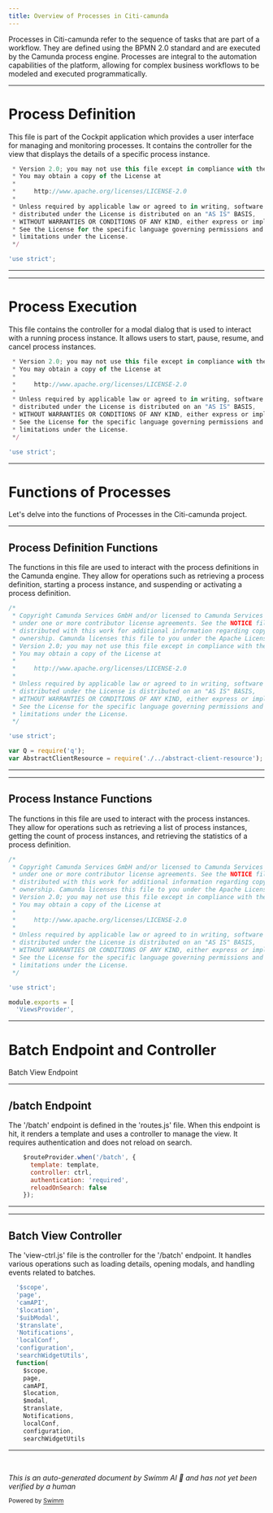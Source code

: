 ```yaml
---
title: Overview of Processes in Citi-camunda
---
```

Processes in Citi-camunda refer to the sequence of tasks that are part of a workflow. They are defined using the BPMN 2.0 standard and are executed by the Camunda process engine. Processes are integral to the automation capabilities of the platform, allowing for complex business workflows to be modeled and executed programmatically.

<SwmSnippet path="/webapps/frontend/ui/cockpit/client/scripts/batches/controllers/view-ctrl.js" line="6">

---

# Process Definition

This file is part of the Cockpit application which provides a user interface for managing and monitoring processes. It contains the controller for the view that displays the details of a specific process instance.

```javascript
 * Version 2.0; you may not use this file except in compliance with the License.
 * You may obtain a copy of the License at
 *
 *     http://www.apache.org/licenses/LICENSE-2.0
 *
 * Unless required by applicable law or agreed to in writing, software
 * distributed under the License is distributed on an "AS IS" BASIS,
 * WITHOUT WARRANTIES OR CONDITIONS OF ANY KIND, either express or implied.
 * See the License for the specific language governing permissions and
 * limitations under the License.
 */

'use strict';
```

---

</SwmSnippet>

<SwmSnippet path="/webapps/frontend/ui/cockpit/client/scripts/batches/controllers/modal-ctrl.js" line="6">

---

# Process Execution

This file contains the controller for a modal dialog that is used to interact with a running process instance. It allows users to start, pause, resume, and cancel process instances.

```javascript
 * Version 2.0; you may not use this file except in compliance with the License.
 * You may obtain a copy of the License at
 *
 *     http://www.apache.org/licenses/LICENSE-2.0
 *
 * Unless required by applicable law or agreed to in writing, software
 * distributed under the License is distributed on an "AS IS" BASIS,
 * WITHOUT WARRANTIES OR CONDITIONS OF ANY KIND, either express or implied.
 * See the License for the specific language governing permissions and
 * limitations under the License.
 */

'use strict';
```

---

</SwmSnippet>

# Functions of Processes

Let's delve into the functions of Processes in the Citi-camunda project.

<SwmSnippet path="/webapps/frontend/camunda-bpm-sdk-js/lib/api-client/resources/process-definition.js" line="1">

---

## Process Definition Functions

The functions in this file are used to interact with the process definitions in the Camunda engine. They allow for operations such as retrieving a process definition, starting a process instance, and suspending or activating a process definition.

```javascript
/*
 * Copyright Camunda Services GmbH and/or licensed to Camunda Services GmbH
 * under one or more contributor license agreements. See the NOTICE file
 * distributed with this work for additional information regarding copyright
 * ownership. Camunda licenses this file to you under the Apache License,
 * Version 2.0; you may not use this file except in compliance with the License.
 * You may obtain a copy of the License at
 *
 *     http://www.apache.org/licenses/LICENSE-2.0
 *
 * Unless required by applicable law or agreed to in writing, software
 * distributed under the License is distributed on an "AS IS" BASIS,
 * WITHOUT WARRANTIES OR CONDITIONS OF ANY KIND, either express or implied.
 * See the License for the specific language governing permissions and
 * limitations under the License.
 */

'use strict';

var Q = require('q');
var AbstractClientResource = require('./../abstract-client-resource');
```

---

</SwmSnippet>

<SwmSnippet path="/webapps/frontend/ui/cockpit/plugins/base/app/views/dashboard/processes.js" line="1">

---

## Process Instance Functions

The functions in this file are used to interact with the process instances. They allow for operations such as retrieving a list of process instances, getting the count of process instances, and retrieving the statistics of a process definition.

```javascript
/*
 * Copyright Camunda Services GmbH and/or licensed to Camunda Services GmbH
 * under one or more contributor license agreements. See the NOTICE file
 * distributed with this work for additional information regarding copyright
 * ownership. Camunda licenses this file to you under the Apache License,
 * Version 2.0; you may not use this file except in compliance with the License.
 * You may obtain a copy of the License at
 *
 *     http://www.apache.org/licenses/LICENSE-2.0
 *
 * Unless required by applicable law or agreed to in writing, software
 * distributed under the License is distributed on an "AS IS" BASIS,
 * WITHOUT WARRANTIES OR CONDITIONS OF ANY KIND, either express or implied.
 * See the License for the specific language governing permissions and
 * limitations under the License.
 */

'use strict';

module.exports = [
  'ViewsProvider',
```

---

</SwmSnippet>

# Batch Endpoint and Controller

Batch View Endpoint

<SwmSnippet path="/webapps/frontend/ui/cockpit/client/scripts/batches/config/routes.js" line="26">

---

## /batch Endpoint

The '/batch' endpoint is defined in the 'routes.js' file. When this endpoint is hit, it renders a template and uses a controller to manage the view. It requires authentication and does not reload on search.

```javascript
    $routeProvider.when('/batch', {
      template: template,
      controller: ctrl,
      authentication: 'required',
      reloadOnSearch: false
    });
```

---

</SwmSnippet>

<SwmSnippet path="/webapps/frontend/ui/cockpit/client/scripts/batches/controllers/view-ctrl.js" line="32">

---

## Batch View Controller

The 'view-ctrl.js' file is the controller for the '/batch' endpoint. It handles various operations such as loading details, opening modals, and handling events related to batches.

```javascript
  '$scope',
  'page',
  'camAPI',
  '$location',
  '$uibModal',
  '$translate',
  'Notifications',
  'localConf',
  'configuration',
  'searchWidgetUtils',
  function(
    $scope,
    page,
    camAPI,
    $location,
    $modal,
    $translate,
    Notifications,
    localConf,
    configuration,
    searchWidgetUtils
```

---

</SwmSnippet>

&nbsp;

*This is an auto-generated document by Swimm AI 🌊 and has not yet been verified by a human*

<SwmMeta version="3.0.0" repo-id="Z2l0aHViJTNBJTNBQ2l0aS1jYW11bmRhJTNBJTNBZ2lsYWRuYXZvdA==" repo-name="Citi-camunda" doc-type="overview"><sup>Powered by [Swimm](/)</sup></SwmMeta>
